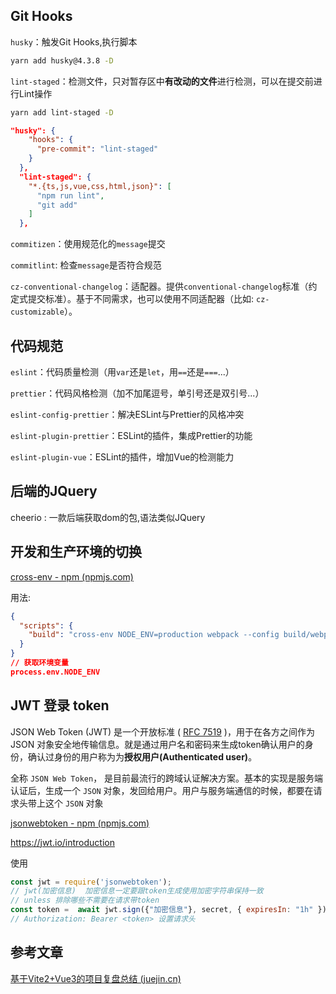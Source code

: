 





## Git Hooks

`husky`：触发Git Hooks,执行脚本

```bash
yarn add husky@4.3.8 -D
```



`lint-staged`：检测文件，只对暂存区中**有改动的文件**进行检测，可以在提交前进行Lint操作

```bash
yarn add lint-staged -D
```

```json
"husky": {
    "hooks": {
      "pre-commit": "lint-staged"
    }
  },
  "lint-staged": {
    "*.{ts,js,vue,css,html,json}": [
      "npm run lint",
      "git add"
    ]
  },
```



`commitizen`：使用规范化的`message`提交

`commitlint`: 检查`message`是否符合规范

`cz-conventional-changelog`：适配器。提供`conventional-changelog`标准（约定式提交标准）。基于不同需求，也可以使用不同适配器（比如: `cz-customizable`）。

## 代码规范



`eslint`：代码质量检测（用`var`还是`let`，用`==`还是`===`...）

`prettier`：代码风格检测（加不加尾逗号，单引号还是双引号...）

`eslint-config-prettier`：解决ESLint与Prettier的风格冲突

`eslint-plugin-prettier`：ESLint的插件，集成Prettier的功能

`eslint-plugin-vue`：ESLint的插件，增加Vue的检测能力


## 后端的JQuery
cheerio : 一款后端获取dom的包,语法类似JQuery

## 开发和生产环境的切换 

[cross-env - npm (npmjs.com)](https://www.npmjs.com/package/cross-env)

用法:

```json
{
  "scripts": {
    "build": "cross-env NODE_ENV=production webpack --config build/webpack.config.js"
  }
}
// 获取环境变量
process.env.NODE_ENV
```

## JWT 登录 token

JSON Web Token (JWT) 是一个开放标准 ( [RFC 7519](https://tools.ietf.org/html/rfc7519) )，用于在各方之间作为 JSON 对象安全地传输信息。就是通过用户名和密码来生成token确认用户的身份，确认过身份的用户称为为**授权用户(Authenticated user)**。

全称 `JSON Web Token`， 是目前最流行的跨域认证解决方案。基本的实现是服务端认证后，生成一个 `JSON` 对象，发回给用户。用户与服务端通信的时候，都要在请求头带上这个 `JSON` 对象

[jsonwebtoken - npm (npmjs.com)](https://www.npmjs.com/package/jsonwebtoken)

https://jwt.io/introduction

使用

```js
const jwt = require('jsonwebtoken');
// jwt(加密信息)  加密信息一定要跟token生成使用加密字符串保持一致
// unless 排除哪些不需要在请求带token
const token =  await jwt.sign({"加密信息"}, secret, { expiresIn: "1h" }); 
// Authorization: Bearer <token> 设置请求头
```



## 参考文章

[基于Vite2+Vue3的项目复盘总结 (juejin.cn)](https://juejin.cn/post/6969758357288648718)
